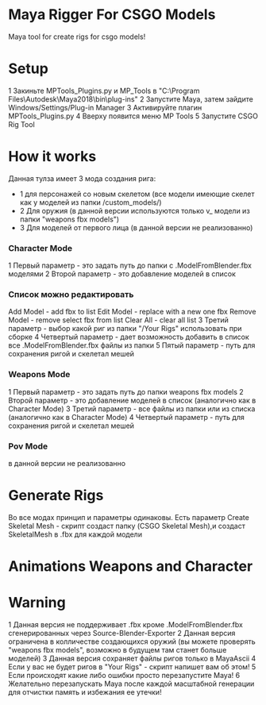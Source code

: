 # Maya Rigger For CSGO Models
Maya tool for create rigs for csgo models!

# Setup
1 Закиньте MPTools_Plugins.py и MP_Tools в "C:\Program Files\Autodesk\Maya2018\bin\plug-ins"
2 Запустите Мауа, затем зайдите Windows/Settings/Plug-in Manager
3 Активируйте плагин MPTools_Plugins.py
4 Вверху появится меню MP Tools
5 Запустите CSGO Rig Tool

# How it works
Данная тулза имеет 3 мода создания рига:
  * 1 для персонажей со новым скелетом (все модели имеющие скелет как у моделей из папки /custom_models/)
  * 2 Для оружия (в данной версии используются только v_ модели из папки "weapons fbx models")
  * 3 Для моделей от первого лица (в данной версии не реализованно)
  
### Character Mode
1 Первый параметр - это задать путь до папки с .ModelFromBlender.fbx моделями
2 Второй параметр - это добавление моделей в список
  ### Список можно редактировать
  Add Model - add fbx to list
  Edit Model - replace with a new one fbx
  Remove Model - remove select fbx from list
  Clear All - clear all list
3 Третий параметр - выбор какой риг из папки "/Your Rigs" использовать при сборке
4 Четвертый параметр - дает возможность добавить в список все .ModelFromBlender.fbx файлы из папки
5 Пятый параметр - путь для сохранения ригой и скелетал мешей 

### Weapons Mode
1 Первый параметр - это задать путь до папки weapons fbx models
2 Второй параметр - это добавление моделей в список (аналогично как в Character Mode)
3 Третий параметр - все файлы из папки или из списка (аналогично как в Character Mode)
4 Четвертый параметр - путь для сохранения ригой и скелетал мешей 

### Pov Mode
в данной версии не реализованно

# Generate Rigs
Во все модах принцип и параметры одинаковы.
Есть параметр Create Skeletal Mesh - скрипт создаст папку (CSGO Skeletal Mesh),и создаст SkeletalMesh в .fbx для каждой модели
# Animations Weapons and Character


# Warning
1 Данная версия не поддерживает .fbx кроме .ModelFromBlender.fbx сгенерированных через Source-Blender-Exporter
2 Данная версия ограничена в колличестве создающихся оружий (вы можете проверять "weapons fbx models", возможно в будущем там станет больше моделей)
3 Данная версия сохраняет файлы ригов только в MayaAscii
4 Если у вас не будет ригов в "Your Rigs" - скрипт напишет вам об этом!
5 Если происходят какие либо ошибки просто перезапустите Maya!
6 Желательно перезапускать Мауа после каждой масштабной генерации для отчистки память и избежания ее утечки!
